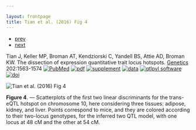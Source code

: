 ```yaml
---

layout: frontpage
title: Tian et al. (2016) Fig 4
---
```

<div class="navbar">
  <div class="navbar-inner">
      <ul class="nav">
          <li><a href="isletc6_fig4.html">prev</a></li>
          <li><a href="rqtlbook.html">next</a></li>
      </ul>
  </div>
</div>

Tian J, Keller MP, Broman AT, Kendziorski C, Yandell BS, Attie AD,
Broman KW. The dissection of expression quantitative trait locus
hotspots. [Genetics](https://academic.oup.com/genetics) 202:1563-1574
[![PubMed](../icons16/pubmed-icon.png)](https://www.ncbi.nlm.nih.gov/pubmed/26837753)
[![pdf](../icons16/pdf-icon.png)](https://academic.oup.com/genetics/article-pdf/202/4/1563/35552559/genetics1563.pdf)
[![supplement](../icons16/supp-icon.png)](https://www.biostat.wisc.edu/~kbroman/publications/transbandpaper_FileS1.pdf)
[![data](../icons16/data-icon.png)](https://bit.ly/B6BTBR)
[![qtlpvl software](../icons16/R-icon.png)](https://github.com/jianan/qtlpvl)
[![doi](../icons16/doi-icon.png)](https://doi.org/10.1534/genetics.115.183624)

![Tian et al. (2016) Fig 4](../bigpublpics/tian2016_fig4_lg.png)

**Figure 4**. &mdash; Scatterplots of the first two linear
discriminants for the trans-eQTL hotspot on chromosome 10, here
considering three tissues: adipose, kidney, and liver. Points
correspond to mice, and they are colored according to their two-locus
genotypes, for the inferred two QTL model, with one locus at 48 cM and
the other at 54 cM.
